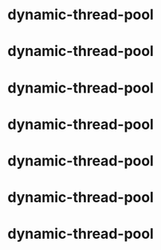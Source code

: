 # dynamic-thread-pool
# dynamic-thread-pool
# dynamic-thread-pool
# dynamic-thread-pool
# dynamic-thread-pool
# dynamic-thread-pool
# dynamic-thread-pool
